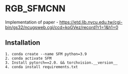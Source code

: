 # RGB_SFMCNN
Implementation of paper - https://etd.lib.nycu.edu.tw/cgi-bin/gs32/ncugsweb.cgi/ccd=koGVez/record?r1=1&h1=0

## Installation
```
1. conda create --name SFM python=3.9
2. conda activate SFM
3. Install pytorch==2.0. && torchvision.__version__
4. conda install requirements.txt
```
